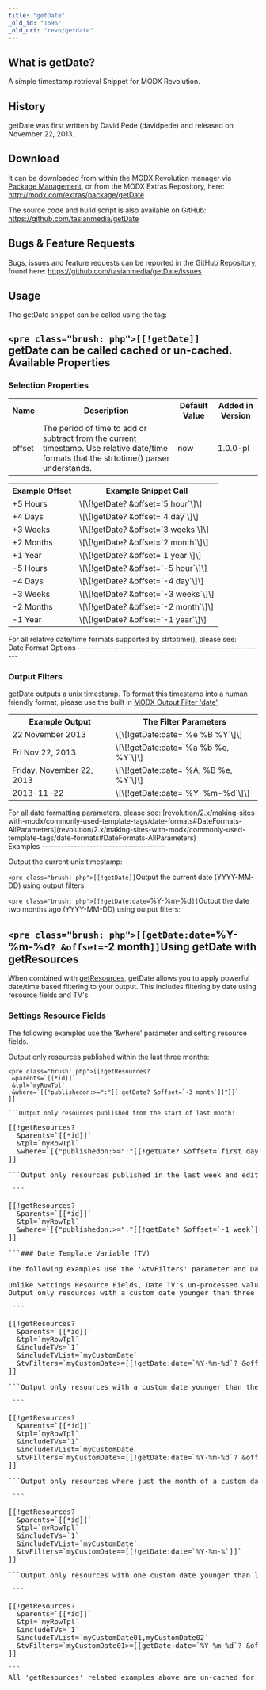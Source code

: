 ```yaml
---
title: "getDate"
_old_id: "1696"
_old_uri: "revo/getdate"
---
```


<a name="getDate-WhatisgetDate"></a>What is getDate?
----------------------------------------------------

A simple timestamp retrieval Snippet for MODX Revolution.

<a name="getDate-History"></a>History
-------------------------------------

getDate was first written by David Pede (davidpede) and released on November 22, 2013.

<a name="getDate-Download"></a>Download
---------------------------------------

It can be downloaded from within the MODX Revolution manager via [Package Management](display/revolution20/Installing+a+Package), or from the MODX Extras Repository, here: <http://modx.com/extras/package/getDate>

The source code and build script is also available on GitHub: <https://github.com/tasianmedia/getDate>

<a name="getDate-Bugs&FeatureRequests"></a>Bugs & Feature Requests
------------------------------------------------------------------

Bugs, issues and feature requests can be reported in the GitHub Repository, found here: <https://github.com/tasianmedia/getDate/issues>

<a name="getDate-Usage"></a>Usage
---------------------------------

The getDate snippet can be called using the tag:

 `<pre class="brush: php">[[!getDate]]`<div class="note">getDate can be called cached or un-cached.</div><a name="getDate-AvailableProperties"></a>Available Properties
--------------------------------------------------------------

### <a name="getDate-SelectionProperties"></a>Selection Properties

 <table><tbody><tr><th>Name</th> <th>Description   
</th> <th>Default Value   
</th> <th>Added in Version   
</th> </tr><tr><td>offset</td> <td>The period of time to add or subtract from the current timestamp. Use relative date/time formats that the strtotime() parser understands.</td> <td>now</td> <td>1.0.0-pl</td> </tr></tbody></table><table><tbody><tr><th>Example Offset</th> <th>Example Snippet Call</th> </tr><tr><td>+5 Hours</td> <td>\[\[!getDate? &offset=`5 hour`\]\]</td> </tr><tr><td>+4 Days</td> <td>\[\[!getDate? &offset=`4 day`\]\]</td> </tr><tr><td>+3 Weeks</td> <td>\[\[!getDate? &offset=`3 weeks`\]\]</td> </tr><tr><td>+2 Months</td> <td>\[\[!getDate? &offset=`2 month`\]\]</td> </tr><tr><td>+1 Year</td> <td>\[\[!getDate? &offset=`1 year`\]\]</td> </tr><tr></tr><tr><td>-5 Hours</td> <td>\[\[!getDate? &offset=`-5 hour`\]\]</td> </tr><tr><td>-4 Days</td> <td>\[\[!getDate? &offset=`-4 day`\]\]</td> </tr><tr><td>-3 Weeks</td> <td>\[\[!getDate? &offset=`-3 weeks`\]\]</td> </tr><tr><td>-2 Months</td> <td>\[\[!getDate? &offset=`-2 month`\]\]</td> </tr><tr><td>-1 Year</td> <td>\[\[!getDate? &offset=`-1 year`\]\]</td></tr></tbody></table><div class="info">For all relative date/time formats supported by strtotime(), please see: <http://www.php.net/manual/en/datetime.formats.relative.php></div><a name="getDate-DateFormatOptions"></a>Date Format Options
-----------------------------------------------------------

### <a name="getDate-OutputFilters"></a>Output Filters

getDate outputs a unix timestamp. To format this timestamp into a human friendly format, please use the built in [MODX Output Filter 'date'](revolution/2.x/making-sites-with-modx/customizing-content/input-and-output-filters-(output-modifiers)#InputandOutputFilters(OutputModifiers)-Stringoutputmodifiers).

 <table><tbody><tr><th>Example Output</th> <th>The Filter Parameters</th> </tr><tr><td>22 November 2013</td> <td>\[\[!getDate:date=`%e %B %Y`\]\]</td> </tr><tr><td>Fri Nov 22, 2013</td> <td>\[\[!getDate:date=`%a %b %e, %Y`\]\]</td> </tr><tr><td>Friday, November 22, 2013</td> <td>\[\[!getDate:date=`%A, %B %e, %Y`\]\]</td> </tr><tr><td>2013-11-22</td> <td>\[\[!getDate:date=`%Y-%m-%d`\]\]</td></tr></tbody></table><div class="info">For all date formatting parameters, please see: [revolution/2.x/making-sites-with-modx/commonly-used-template-tags/date-formats#DateFormats-AllParameters](revolution/2.x/making-sites-with-modx/commonly-used-template-tags/date-formats#DateFormats-AllParameters)</div><a name="getDate-Examples"></a>Examples
---------------------------------------

Output the current unix timestamp:

 `<pre class="brush: php">[[!getDate]]`Output the current date (YYYY-MM-DD) using output filters:

 `<pre class="brush: php">[[!getDate:date=`%Y-%m-%d`]]`Output the date two months ago (YYYY-MM-DD) using output filters:

 `<pre class="brush: php">[[getDate:date=`%Y-%m-%d`? &offset=`-2 month`]]`<a name="getDate-getResourcesExamples"></a>Using getDate with getResources
--------------------------------------------------------------------------

When combined with [getResources](extras/revo/getresources "getResources"), getDate allows you to apply powerful date/time based filtering to your output. This includes filtering by date using resource fields and TV's.

### <a name="getDate-getResourcesExamplesResourceFields"></a>Settings Resource Fields

The following examples use the '&where' parameter and setting resource fields.

Output only resources published within the last three months:

 ```
<pre class="brush: php">[[!getResources?
  &parents=`[[*id]]`
  &tpl=`myRowTpl`
  &where=`[{"publishedon:>=":"[[!getDate? &offset=`-3 month`]]"}]`
]]

```Output only resources published from the start of last month:

 ```
<pre class="brush: php">[[!getResources?
  &parents=`[[*id]]`
  &tpl=`myRowTpl`
  &where=`[{"publishedon:>=":"[[!getDate? &offset=`first day of last month`]]"}]`
]]

```Output only resources published in the last week and edited today:

 ```
<pre class="brush: php">[[!getResources?
  &parents=`[[*id]]`
  &tpl=`myRowTpl`
  &where=`[{"publishedon:>=":"[[!getDate? &offset=`-1 week`]]","editedon:>=":"[[!getDate? &offset=`today`]]"}]`
]]

```### <a name="getDate-getResourcesExamplesTV"></a>Date Template Variable (TV)

The following examples use the '&tvFilters' parameter and Date TV's.

<div class="note">Unlike Settings Resource Fields, Date TV's un-processed values are not stored in the database as a timestamp. Instead they are stored in this format: 'YYYY-MM-DD HH:SS:MM'. Because the '&tvFilters' parameter only uses un-processed values, you must format your 'getDate' output to match using a output filter.</div>Output only resources with a custom date younger than three months ago:

 ```
<pre class="brush: php">[[!getResources?
  &parents=`[[*id]]`
  &tpl=`myRowTpl`
  &includeTVs=`1`
  &includeTVList=`myCustomDate`
  &tvFilters=`myCustomDate>=[[!getDate:date=`%Y-%m-%d`? &offset=`-3 month`]]`
]]

```Output only resources with a custom date younger than the start of last month:

 ```
<pre class="brush: php">[[!getResources?
  &parents=`[[*id]]`
  &tpl=`myRowTpl`
  &includeTVs=`1`
  &includeTVList=`myCustomDate`
  &tvFilters=`myCustomDate>=[[!getDate:date=`%Y-%m-%d`? &offset=`first day of last month`]]`
]]

```Output only resources where just the month of a custom date equals the current month:

 ```
<pre class="brush: php">[[!getResources?
  &parents=`[[*id]]`
  &tpl=`myRowTpl`
  &includeTVs=`1`
  &includeTVList=`myCustomDate`
  &tvFilters=`myCustomDate==[[!getDate:date=`%Y-%m-%`]]`
]]

```Output only resources with one custom date younger than last week and a second custom date younger than midnight today:

 ```
<pre class="brush: php">[[!getResources?
  &parents=`[[*id]]`
  &tpl=`myRowTpl`
  &includeTVs=`1`
  &includeTVList=`myCustomDate01,myCustomDate02`
  &tvFilters=`myCustomDate01>=[[getDate:date=`%Y-%m-%d`? &offset=`-1 week`]],myCustomDate02>=[[getDate:date=`%Y-%m-%d %T`? &offset=`today`]]`
]]

```<div class="note">All 'getResources' related examples above are un-cached for dynamic filtering. To ensure this works, make sure the 'getResource' call AND the 'getDate' call are both un-cached. To cache the output, again make sure both the snippet calls are cached.</div>
